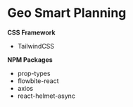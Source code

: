 # Geo Smart Planning


**CSS Framework**
* TailwindCSS

**NPM Packages**
* prop-types
* flowbite-react
* axios
* react-helmet-async